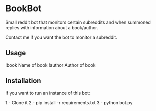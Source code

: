 # BookBot

Small reddit bot that monitors certain subreddits and when summoned replies with information about a book/author.

Contact me if you want the bot to monitor a subreddit.

## Usage
!book Name of book
!author Author of book

## Installation

If you want to run an instance of this bot:

1.- Clone it
2.- pip install -r requirements.txt
3.- python bot.py
